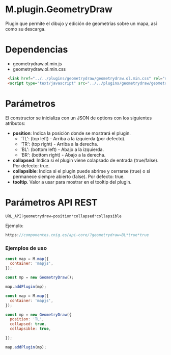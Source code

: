 # M.plugin.GeometryDraw

Plugin que permite el dibujo y edición de geometrías sobre un mapa, así como su descarga.


# Dependencias

- geometrydraw.ol.min.js
- geometrydraw.ol.min.css


```html
 <link href="../../plugins/geometrydraw/geometrydraw.ol.min.css" rel="stylesheet" />
 <script type="text/javascript" src="../../plugins/geometrydraw/geometrydraw.ol.min.js"></script>
```

# Parámetros

El constructor se inicializa con un JSON de options con los siguientes atributos:

- **position**: Indica la posición donde se mostrará el plugin.
  - 'TL': (top left) - Arriba a la izquierda (por defecto).
  - 'TR': (top right) - Arriba a la derecha.
  - 'BL': (bottom left) - Abajo a la izquierda.
  - 'BR': (bottom right) - Abajo a la derecha.
- **collapsed**: Indica si el plugin viene colapsado de entrada (true/false). Por defecto: true.
- **collapsible**: Indica si el plugin puede abrirse y cerrarse (true) o si permanece siempre abierto (false). Por defecto: true.
- **tooltip**. Valor a usar para mostrar en el tooltip del plugin.

# Parámetros API REST
```javascript
URL_API?geometrydraw=position*collapsed*collapsible
````
Ejemplo:
```javascript
https://componentes.cnig.es/api-core/?geometrydraw=BL*true*true
```


### Ejemplos de uso

```javascript
const map = M.map({
  container: 'mapjs',
});

const mp = new GeometryDraw();

map.addPlugin(mp);
```

```javascript
const map = M.map({
  container: 'mapjs',
});

const mp = new GeometryDraw({
  position: 'TL',
  collapsed: true,
  collapsible: true,

});

map.addPlugin(mp);
```

